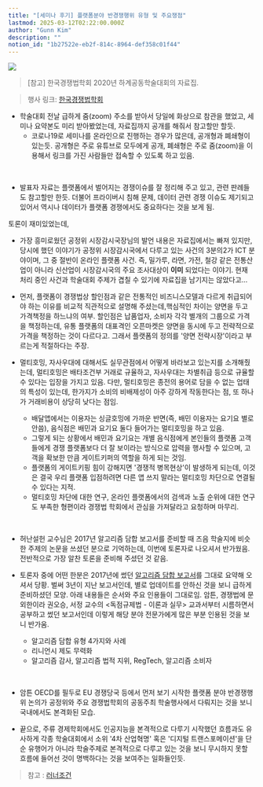 ```yaml
---
title: "[세미나 후기] 플랫폼분야 반경쟁행위 유형 및 주요쟁점"
lastmod: 2025-03-12T02:22:00.000Z
author: "Gunn Kim"
description: ""
notion_id: "1b27522e-eb2f-814c-8964-def358c01f44"
---
```


![](featured49-15.png)

> [참고] 한국경쟁법학회 2020년 하계공동학술대회의 자료집. </br>

> 행사 링크: [한국경쟁법학회](http://www.competitionlaw.or.kr/bbs/board.php?bo_table=notice&wr_id=28)

- 학술대회 전날 급하게 줌(zoom) 주소를 받아서 당일에 화상으로 참관을 했었고, 세미나 요약본도 미리 받아봤었는데, 자료집까지 공개를 해줘서 참고할만 할듯.
  - 코로나19로 세미나를 온라인으로 진행하는 경우가 많은데, 공개형과 폐쇄형이 있는듯. 공개형은 주로 유튜브로 모두에게 공개, 폐쇄형은 주로 줌(zoom)을 이용해서 링크를 가진 사람들만 접속할 수 있도록 하고 있음.

</br>

- 발표자 자료는 플랫폼에서 벌어지는 경쟁이슈를 잘 정리해 주고 있고, 관련 판례들도 참고할만 한듯. 더불어 프라이버시 침해 문제, 데이터 관련 경쟁 이슈도 제기되고 있어서 역시나 데이터가 플랫폼 경쟁에서도 중요하다는 것을 보게 됨.

토론이 재미있었는데,

- 가장 흥미로웠던 공정위 시장감시국장님의 발언 내용은 자료집에서는 빠져 있지만, 당시에 했던 이야기가 공정위 시장감시국에서 다루고 있는 사건의 3분의2가 ICT 분야이며, 그 중 절반이 온라인 플랫폼 사건. 즉, 밀가루, 라면, 가전, 철강 같은 전통산업이 아니라 신산업이 시장감시국의 주요 조사대상이 **이미** 되었다는 이야기. 현재 처리 중인 사건과 학술대회 주제가 겹칠 수 있기에 자료집을 남기지는 않았다고...

- 먼저, 플랫폼이 경쟁법상 할인점과 같은 전통적인 비즈니스모델과 다르게 취급되어야 하는 이유를 비교적 직관적으로 설명해 주셨는데,핵심적인 차이는 양면을 두고 가격책정을 하느냐의 여부. 할인점은 납품업자, 소비자 각각 별개의 그룹으로 가격을 책정하는데, 유통 플랫폼의 대표격인 오픈마켓은 양면을 동시에 두고 전략적으로 가격을 책정하는 것이 다르다고. 그래서 플랫폼의 정의를 '양면 전략시장'이라고 부르는게 적절하다는 주장.

- 멀티호밍, 자사우대에 대해서도 실무관점에서 어떻게 바라보고 있는지를 소개해줬는데, 멀티호밍은 배타조건부 거래로 규율하고, 자사우대는 차별취급 등으로 규율할 수 있다는 입장을 가지고 있음. 다만, 멀티호밍은 종전의 용어로 담을 수 없는 업태의 특성이 있는데, 한가지가 소비의 비배제성이 아주 강하게 작동한다는 점, 또 하나가 거래비용이 상당히 낮다는 점임.
  - 배달앱에서는 이용자는 싱글호밍에 가까운 반면(즉, 배민 이용자는 요기요 별로 안씀), 음식점은 배민과 요기요 둘다 들어가는 멀티호밍을 하고 있음.
  - 그렇게 되는 상황에서 배민과 요기요는 개별 음식점에게 본인들의 플랫폼 고객들에게 경쟁 플랫폼보다 더 잘 보이라는 방식으로 압력을 행사할 수 있으며, 고객을 확보한 만큼 게이트키퍼의 역할을 하게 되는 것임.
  - 플랫폼의 게이트키핑 힘이 강해지면 '경쟁적 병목현상'이 발생하게 되는데, 이것은 결국 우리 플랫폼 입점하려면 다른 앱 쓰지 말라는 멀티호밍 차단으로 연결될 수 있다는 지적.
  - 멀티호밍 차단에 대한 연구, 온라인 플랫폼에서의 검색과 노출 순위에 대한 연구도 부족한 형편이라 경쟁법 학회에서 관심을 가져달라고 요청하며 마무리.

</br>

- 허난설헌 교수님은 2017년 알고리즘 담합 보고서를 준비할 때 즈음 학술지에 비슷한 주제의 논문을 쓰셨던 분으로 기억하는데, 이번에 토론자로 나오셔서 반가웠음. 전반적으로 가장 알찬 토론을 준비해 주셨던 것 같음.

- 토론자 중에 어떤 한분은 2017년에 썼던 [알고리즘 담합 보고서](http://www.lgeri.com/report/view.do?idx=19578)를 그대로 요약해 오셔서 당황. 벌써 3년이 지난 보고서인데, 별로 업데이트를 안하신 것을 보니 급하게 준비하셨던 모양. 아래 내용들은 순서와 주요 인용들이 그대로임. 암튼, 경쟁법에 문외한이라 권오승, 서정 교수의 <독점규제법 - 이론과 실무> 교과서부터 시름하면서 공부하고 썼던 보고서인데 이렇게 해당 분야 전문가에게 많은 부분 인용된 것을 보니 반가움.
  - 알고리즘 담합 유형 4가지와 사례
  - 리니언시 제도 무력화
  - 알고리즘 감사, 알고리즘 법적 지위, RegTech, 알고리즘 소비자

</br>

- 암튼 OECD를 필두로 EU 경쟁당국 등에서 먼저 보기 시작한 플랫폼 분야 반경쟁행위 논의가 공정위와 주요 경쟁법학회의 공동주최 학술행사에서 다뤄지는 것을 보니 국내에서도 본격화된 모습.

- 끝으로, 주류 경제학회에서도 인공지능을 본격적으로 다루기 시작했던 흐름과도 유사하게 각종 학술대회에서 소위 '4차 산업혁명' 혹은 '디지털 트랜스포메이션'을 단순 유행어가 아니라 학술주제로 본격적으로 다루고 있는 것을 보니 무시하지 못할 흐름에 들어선 것이 명백하다는 것을 보여주는 일화들인듯.

> 참고 : [러너조건](https://m.blog.naver.com/PostView.nhn?blogId=haksengyo&logNo=220927060381&proxyReferer=https:%2F%2Fwww.google.com%2F)
